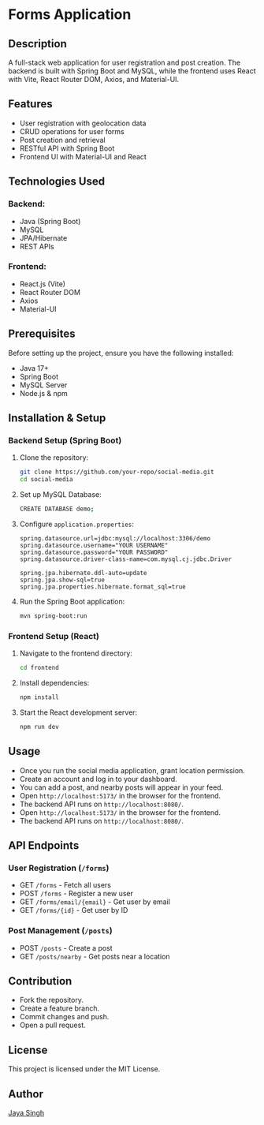 # Forms Application

## Description
A full-stack web application for user registration and post creation. The backend is built with Spring Boot and MySQL, while the frontend uses React with Vite, React Router DOM, Axios, and Material-UI.

## Features
- User registration with geolocation data
- CRUD operations for user forms
- Post creation and retrieval
- RESTful API with Spring Boot
- Frontend UI with Material-UI and React

## Technologies Used
### Backend:
- Java (Spring Boot)
- MySQL
- JPA/Hibernate
- REST APIs

### Frontend:
- React.js (Vite)
- React Router DOM
- Axios
- Material-UI

## Prerequisites
Before setting up the project, ensure you have the following installed:
- Java 17+
- Spring Boot
- MySQL Server
- Node.js & npm

## Installation & Setup

### Backend Setup (Spring Boot)
1. Clone the repository:
   ```sh
   git clone https://github.com/your-repo/social-media.git
   cd social-media
   ```
2. Set up MySQL Database:
   ```sh
   CREATE DATABASE demo;
   ```
3. Configure `application.properties`:
   ```properties
   spring.datasource.url=jdbc:mysql://localhost:3306/demo
   spring.datasource.username="YOUR USERNAME"
   spring.datasource.password="YOUR PASSWORD"
   spring.datasource.driver-class-name=com.mysql.cj.jdbc.Driver
   
   spring.jpa.hibernate.ddl-auto=update
   spring.jpa.show-sql=true
   spring.jpa.properties.hibernate.format_sql=true
   ```
4. Run the Spring Boot application:
   ```sh
   mvn spring-boot:run
   ```

### Frontend Setup (React)
1. Navigate to the frontend directory:
   ```sh
   cd frontend
   ```
2. Install dependencies:
   ```sh
   npm install
   ```
3. Start the React development server:
   ```sh
   npm run dev
   ```

## Usage
- Once you run the social media application, grant location permission.
- Create an account and log in to your dashboard.
- You can add a post, and nearby posts will appear in your feed.
- Open `http://localhost:5173/` in the browser for the frontend.
- The backend API runs on `http://localhost:8080/`.
- Open `http://localhost:5173/` in the browser for the frontend.
- The backend API runs on `http://localhost:8080/`.

## API Endpoints
### User Registration (`/forms`)
- GET `/forms` - Fetch all users
- POST `/forms` - Register a new user
- GET `/forms/email/{email}` - Get user by email
- GET `/forms/{id}` - Get user by ID

### Post Management (`/posts`)
- POST `/posts` - Create a post
- GET `/posts/nearby` - Get posts near a location

## Contribution
- Fork the repository.
- Create a feature branch.
- Commit changes and push.
- Open a pull request.

## License
This project is licensed under the MIT License.

## Author
[Jaya Singh](mailto:info2jayasingh@gmail.com)

